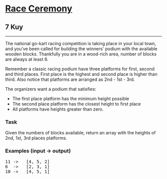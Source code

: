 <h1><a href="https://www.codewars.com/kata/62cecd4e5487c10028996e04">Race Ceremony</a></h1>
<h2>7 Kuy</h2>
<hr>
<p>The national go-kart racing competition is taking place in your local town, and you've been called for building 
the winners' podium with the available wooden blocks. 
Thankfully you are in a wood-rich area, number of blocks are always at least 6.</p>
<p>Remember a classic racing podium have three platforms for first, second and third places. 
First place is the highest and second place is higher than third. 
Also notice that platforms are arranged as 2nd - 1st - 3rd.</p>
<p>The organizers want a podium that satisfies:</p>
<ul>
<li>The first place platform has the minimum height possible</li>
<li>The second place platform has the closest height to first place</li>
<li>All platforms have heights greater than zero.</li>
</ul>
<h3>Task</h3>
<p>Given the numbers of blocks available, return an array with the heights of 2nd, 1st, 3rd places platforms.</p>
<h3>Examples (input -> output)</h3>
<pre>
11 ->   [4, 5, 2]
6  ->   [2, 3, 1]
10 ->   [4, 5, 1]
</pre>